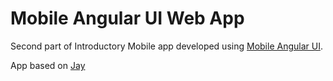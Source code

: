 # Mobile Angular UI Web App 

Second part of Introductory Mobile app developed using [Mobile Angular UI](http://mobileangularui.com/).

App based on [Jay](https://github.com/jay3dec)


